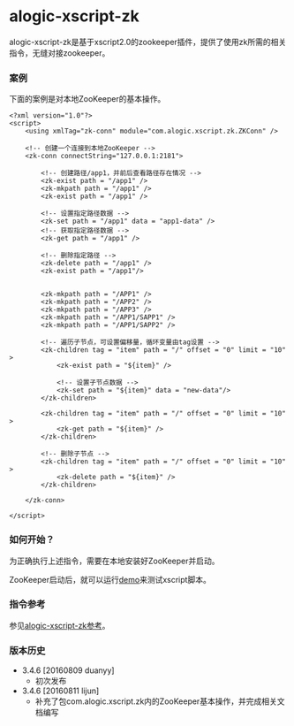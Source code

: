 alogic-xscript-zk
=================

alogic-xscript-zk是基于xscript2.0的zookeeper插件，提供了使用zk所需的相关指令，无缝对接zookeeper。

### 案例

下面的案例是对本地ZooKeeper的基本操作。

	<?xml version="1.0"?>
	<script>
		<using xmlTag="zk-conn" module="com.alogic.xscript.zk.ZKConn" />
	
		<!-- 创建一个连接到本地ZooKeeper -->
		<zk-conn connectString="127.0.0.1:2181">
				
			<!-- 创建路径/app1，并前后查看路径存在情况 -->
			<zk-exist path = "/app1" />
			<zk-mkpath path = "/app1" />
			<zk-exist path = "/app1" />
			
			<!-- 设置指定路径数据 -->
			<zk-set path = "/app1" data = "app1-data" />
			<!-- 获取指定路径数据 -->
			<zk-get path = "/app1" />
			
			<!-- 删除指定路径 -->
			<zk-delete path = "/app1" />
			<zk-exist path = "/app1"/>
			
			
			<zk-mkpath path = "/APP1" />
			<zk-mkpath path = "/APP2" />
			<zk-mkpath path = "/APP3" />
			<zk-mkpath path = "/APP1/SAPP1" />
			<zk-mkpath path = "/APP1/SAPP2" />
			
			<!-- 遍历子节点，可设置偏移量，循环变量由tag设置 -->
			<zk-children tag = "item" path = "/" offset = "0" limit = "10" >
				<zk-exist path = "${item}" />
				
				<!-- 设置子节点数据 -->
				<zk-set path = "${item}" data = "new-data"/>
			</zk-children>
			
			<zk-children tag = "item" path = "/" offset = "0" limit = "10" >
				<zk-get path = "${item}" />
			</zk-children>
			
			<!-- 删除子节点 -->
			<zk-children tag = "item" path = "/" offset = "0" limit = "10" >
				<zk-delete path = "${item}" />
			</zk-children>
			
		</zk-conn>
	
	</script>


### 如何开始？

为正确执行上述指令，需要在本地安装好ZooKeeper并启动。

ZooKeeper启动后，就可以运行[demo](src/test/java/Demo.java)来测试xscript脚本。

### 指令参考

参见[alogic-xscript-zk参考](src/docs/reference.md)。

### 版本历史
    
- 3.4.6 [20160809 duanyy]
	+ 初次发布
- 3.4.6 [20160811 lijun]
	+ 补充了包com.alogic.xscript.zk内的ZooKeeper基本操作，并完成相关文档编写
	
